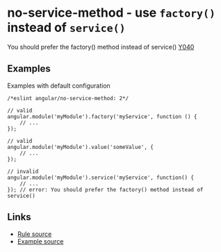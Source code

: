 <!-- WARNING: Generated documentation. Edit docs and examples in the rule and examples file ('rules/no-service-method.js', 'examples/no-service-method.js'). -->

# no-service-method - use `factory()` instead of `service()`

You should prefer the factory() method instead of service() [Y040](https://github.com/johnpapa/angular-styleguide#style-y040)

## Examples

Examples with default configuration

    /*eslint angular/no-service-method: 2*/

    // valid
    angular.module('myModule').factory('myService', function () {
        // ...
    });

    // valid
    angular.module('myModule').value('someValue', {
        // ...
    });

    // invalid
    angular.module('myModule').service('myService', function() {
        // ...
    }); // error: You should prefer the factory() method instead of service()

## Links

* [Rule source](../rules/no-service-method.js)
* [Example source](../examples/no-service-method.js)
